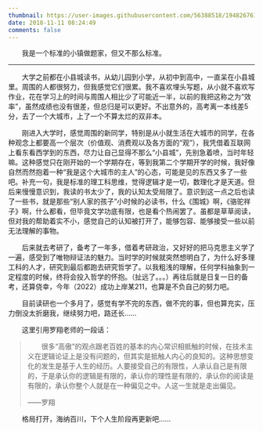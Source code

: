 ```yaml
---
thumbnail: https://user-images.githubusercontent.com/56388518/194826761-d9c83166-d77f-4071-822d-90f32ee98e20.png
date: 2018-11-11 08:24:49
comments: false
---
```


&emsp;&emsp;我是一个标准的小镇做题家，但又不那么标准。

---

&emsp;&emsp;大学之前都在小县城读书，从幼儿园到小学，从初中到高中，一直呆在小县城里。周围的人都很努力，但我感觉它们很累。我不喜欢埋头写题，从小就不喜欢写作业，花在学习上的时间与周围人相比少了可能近一半，以前的我把这称之为“效率”，虽然成绩也没有很差，但总归是可以更好。不出意外的，高考离一本线差5分，去了一个大城市，上了一个不算太烂的双非本。

&emsp;&emsp;刚进入大学时，感觉周围的新同学，特别是从小就生活在大城市的同学，在各种观念上都要高一个层次（价值观、消费观以及各方面的“观”），我凭借着互联网上看东看西学到的东西，尽力让自己显得不那么“小县城”，先别急着喷，当时年轻嘛。这种感觉只在刚开始的一个学期存在，等到我第二个学期开学的时候，我好像自然而然抱着一种“我是这个大城市的主人”的心态，可能是见的东西又多了一些吧。补充一句，我是标准的理工科思维，觉得逻辑才是一切，数理化才是天道。但后来慢慢意识到，我读的书太少了，我的认知太受局限了。意识到这一点之后也读了一些书，就是那些“别人家的孩子”小时候的必读书，什么《围城》啊，《骆驼祥子》啊，什么都看，但毕竟文学功底有限，也是看个热闹罢了。虽都是草草阅读，但对我的帮助着实不小，感觉自己的认知被打开了，能够包容、能够接受一些以前无法理解的事物。

&emsp;&emsp;后来就去考研了，备考了一年多，借着考研政治，又好好的把马克思主义学了一遍，感受到了唯物辩证法的魅力。当时学的时候就突然想明白了，为什么好多理工科的人才，研究到最后都跑去研究哲学了。以我粗浅的理解，任何学科抽象到一定程度的时候，终将会投入哲学的怀抱。（扯远了。。。）再往后就是日复一日的备考，还算侥幸，今年（2022）成功上岸某211，也算是不负自己的努力吧。

&emsp;&emsp;目前读研也一个多月了，感觉有学不完的东西，做不完的事，但也算充实，压力倒没太折磨我，继续努力吧，路还长……

&emsp;&emsp;这里引用罗翔老师的一段话：

>  &emsp;&emsp;很多“高傲”的观点跟老百姓的基本的内心常识相抵触的时候，在技术主义在逻辑论证上是没有问题的，但其实是抵触人内心的良知的。这种思想变化的发生是基于人生的经历。人要接受自己的有限性，人承认自己是有限的，于是承认你的逻辑是有限的，承认你的理性是有限的，承认你的阅读是有限的，承认你整个人就是在一种偏见之中。人这一生就是走出偏见。
>
> ——罗翔

&emsp;&emsp;格局打开，海纳百川，下个人生阶段再更新吧……